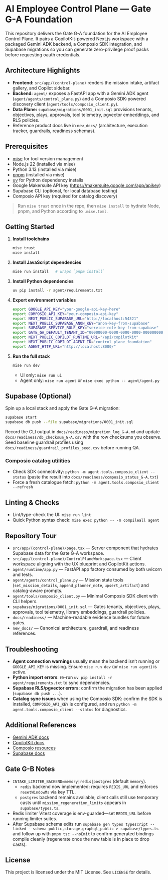 # AI Employee Control Plane — Gate G-A Foundation

This repository delivers the Gate G-A foundation for the AI Employee Control Plane. It pairs a CopilotKit-powered Next.js workspace with a packaged Gemini ADK backend, a Composio SDK integration, and Supabase migrations so you can generate zero-privilege proof packs before requesting oauth credentials.

## Architecture Highlights
- **Frontend:** `src/app/(control-plane)` renders the mission intake, artifact gallery, and Copilot sidebar.
- **Backend:** `agent/` exposes a FastAPI app with a Gemini ADK agent (`agent/agents/control_plane.py`) and a Composio SDK-powered discovery client (`agent/tools/composio_client.py`).
- **Data Plane:** `supabase/migrations/0001_init.sql` provisions tenants, objectives, plays, approvals, tool telemetry, pgvector embeddings, and RLS policies.
- Reference product docs live in `new_docs/` (architecture, execution tracker, guardrails, readiness schemas).

## Prerequisites
- [mise](https://mise.jdx.dev/) for tool version management
- Node.js 22 (installed via mise)
- Python 3.13 (installed via mise)
- [pnpm](https://pnpm.io/) (installed via mise)
- [uv](https://github.com/astral-sh/uv) for Python dependency installs
- Google Makersuite API key (https://makersuite.google.com/app/apikey)
- Supabase CLI (optional, for local database testing)
- Composio API key (required for catalog discovery)

> Run `mise trust` once in the repo, then `mise install` to hydrate Node, pnpm, and Python according to `.mise.toml`.

## Getting Started
1. **Install toolchains**
   ```bash
   mise trust
   mise install
   ```

2. **Install JavaScript dependencies**
   ```bash
   mise run install   # wraps `pnpm install`
   ```

3. **Install Python dependencies**
   ```bash
   uv pip install -r agent/requirements.txt
   ```

4. **Export environment variables**
   ```bash
   export GOOGLE_API_KEY="your-google-api-key-here"
   export COMPOSIO_API_KEY="your-composio-api-key"
   export NEXT_PUBLIC_SUPABASE_URL="http://localhost:54321"
   export NEXT_PUBLIC_SUPABASE_ANON_KEY="anon-key-from-supabase"
   export SUPABASE_SERVICE_ROLE_KEY="service-role-key-from-supabase"
   export GATE_GA_DEFAULT_TENANT_ID="00000000-0000-0000-0000-000000000000"
   export NEXT_PUBLIC_COPILOT_RUNTIME_URL="/api/copilotkit"
   export NEXT_PUBLIC_COPILOT_AGENT_ID="control_plane_foundation"
   export AGENT_HTTP_URL="http://localhost:8000/"
   ```

5. **Run the full stack**
   ```bash
   mise run dev
   ```

   - UI only: `mise run ui`
   - Agent only: `mise run agent` or `mise exec python -- agent/agent.py`

## Supabase (Optional)
Spin up a local stack and apply the Gate G-A migration:

```bash
supabase start
supabase db push --file supabase/migrations/0001_init.sql
```

Record the CLI output in `docs/readiness/migration_log_G-A.md` and update
`docs/readiness/db_checksum_G-A.csv` with the row checksums you observe. Seed
baseline guardrail profiles using `docs/readiness/guardrail_profiles_seed.csv`
before running QA.

### Composio catalog utilities
- Check SDK connectivity: `python -m agent.tools.composio_client --status` (paste the result into `docs/readiness/composio_status_G-A.txt`)
- Force a fresh catalogue fetch: `python -m agent.tools.composio_client --refresh`

## Linting & Checks
- Lint/type-check the UI: `mise run lint`
- Quick Python syntax check: `mise exec python -- -m compileall agent`

## Repository Tour
- `src/app/(control-plane)/page.tsx` — Server component that hydrates Supabase data for the Gate G-A workspace.
- `src/app/(control-plane)/ControlPlaneWorkspace.tsx` — Client workspace aligning with the UX blueprint and CopilotKit actions.
- `agent/runtime/app.py` — FastAPI app factory consumed by both uvicorn and tests.
- `agent/agents/control_plane.py` — Mission state tools (`set_mission_details`, `append_planner_note`, `upsert_artifact`) and catalog-aware prompts.
- `agent/tools/composio_client.py` — Minimal Composio SDK client with CLI helpers.
- `supabase/migrations/0001_init.sql` — Gates tenants, objectives, plays, approvals, tool telemetry, library embeddings, guardrail policies.
- `docs/readiness/` — Machine-readable evidence bundles for future gates.
- `new_docs/` — Canonical architecture, guardrail, and readiness references.

## Troubleshooting
- **Agent connection warnings** usually mean the backend isn’t running or `GOOGLE_API_KEY` is missing. Ensure `mise run dev` (or `mise run agent`) is active.
- **Python import errors**: re-run `uv pip install -r agent/requirements.txt` to sync dependencies.
- **Supabase RLS/pgvector errors**: confirm the migration has been applied (`supabase db push ...`).
- **Catalog sync issues** when using the Composio SDK: confirm the SDK is installed, `COMPOSIO_API_KEY` is configured, and run `python -m agent.tools.composio_client --status` for diagnostics.

## Additional References
- [Gemini ADK docs](https://google.github.io/adk-docs/)
- [CopilotKit docs](https://docs.copilotkit.ai/)
- [Composio resources](https://composio.dev/)
- [Supabase docs](https://supabase.com/docs)

## Gate G-B Notes
- `INTAKE_LIMITER_BACKEND=memory|redis|postgres` (default `memory`).
  - `redis` backend now implemented: requires `REDIS_URL` and enforces `resetWindowMs` via key TTL.
  - `postgres` backend remains available; client calls still use temporary casts until `mission_regeneration_limits` appears in `supabase/types.ts`.
- Redis limiter Vitest coverage is env-guarded—set `REDIS_URL` before running limiter suites.
- After Supabase schema edits run `supabase gen types typescript --linked --schema public,storage,graphql_public > supabase/types.ts` and follow up with `pnpm tsc --noEmit` to confirm generated bindings compile cleanly (regenerate once the new table is in place to drop casts).

## License

This project is licensed under the MIT License. See `LICENSE` for details.
